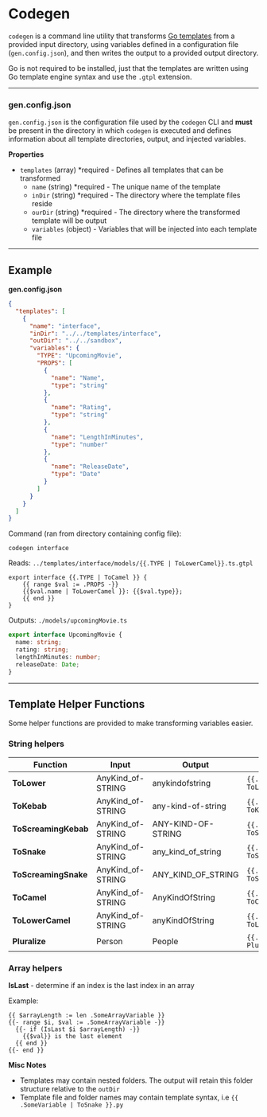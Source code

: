 # Codegen

`codegen` is a command line utility that transforms [Go templates](<(https://pkg.go.dev/text/template)>) from a provided input directory, using variables defined in a configuration file (`gen.config.json`), and then writes the output to a provided output directory.

Go is not required to be installed, just that the templates are written using Go template engine syntax and use the `.gtpl` extension.

---

### gen.config.json

`gen.config.json` is the configuration file used by the `codegen` CLI and **must** be present in the directory in which `codegen` is executed and defines information about all template directories, output, and injected variables.

**Properties**

- `templates` (array) \*required - Defines all templates that can be transformed
  - `name` (string) \*required - The unique name of the template
  - `inDir` (string) \*required - The directory where the template files reside
  - `ourDir` (string) \*required - The directory where the transformed template will be output
  - `variables` (object) - Variables that will be injected into each template file

---

## Example

**gen.config.json**

```json
{
  "templates": [
    {
      "name": "interface",
      "inDir": "../../templates/interface",
      "outDir": "../../sandbox",
      "variables": {
        "TYPE": "UpcomingMovie",
        "PROPS": [
          {
            "name": "Name",
            "type": "string"
          },
          {
            "name": "Rating",
            "type": "string"
          },
          {
            "name": "LengthInMinutes",
            "type": "number"
          },
          {
            "name": "ReleaseDate",
            "type": "Date"
          }
        ]
      }
    }
  ]
}
```

Command (ran from directory containing config file):

```
codegen interface
```

Reads: `../templates/interface/models/{{.TYPE | ToLowerCamel}}.ts.gtpl`

```
export interface {{.TYPE | ToCamel }} {
    {{ range $val := .PROPS -}}
	{{$val.name | ToLowerCamel }}: {{$val.type}};
	{{ end }}
}
```

Outputs: `./models/upcomingMovie.ts`

```ts
export interface UpcomingMovie {
  name: string;
  rating: string;
  lengthInMinutes: number;
  releaseDate: Date;
}
```

---

## Template Helper Functions

Some helper functions are provided to make transforming variables easier.

### String helpers

| Function             | Input             | Output             | Usage                               |
| -------------------- | ----------------- | ------------------ | ----------------------------------- |
| **ToLower**          | AnyKind_of-STRING | anykindofstring    | `{{.MyString \| ToLower}}`          |
| **ToKebab**          | AnyKind_of-STRING | any-kind-of-string | `{{.MyString \| ToKebab}}`          |
| **ToScreamingKebab** | AnyKind_of-STRING | ANY-KIND-OF-STRING | `{{.MyString \| ToScreamingKebab}}` |
| **ToSnake**          | AnyKind_of-STRING | any_kind_of_string | `{{.MyString \| ToSnake}}`          |
| **ToScreamingSnake** | AnyKind_of-STRING | ANY_KIND_OF_STRING | `{{.MyString \| ToScreamingSnake}}` |
| **ToCamel**          | AnyKind_of-STRING | AnyKindOfString    | `{{.MyString \| ToCamel}}`          |
| **ToLowerCamel**     | AnyKind_of-STRING | anyKindOfString    | `{{.MyString \| ToLowerCamel}}`     |
| **Pluralize**        | Person            | People             | `{{.MyString \| Pluralize}}`        |

### Array helpers

**IsLast** - determine if an index is the last index in an array

Example:

```
{{ $arrayLength := len .SomeArrayVariable }}
{{- range $i, $val := .SomeArrayVariable -}}
  {{- if (IsLast $i $arrayLength) -}}
    {{$val}} is the last element
  {{ end }}
{{- end }}
```

**Misc Notes**

- Templates may contain nested folders. The output will retain this folder structure relative to the `outDir`
- Template file and folder names may contain template syntax, i.e `{{ .SomeVariable | ToSnake }}.py`
